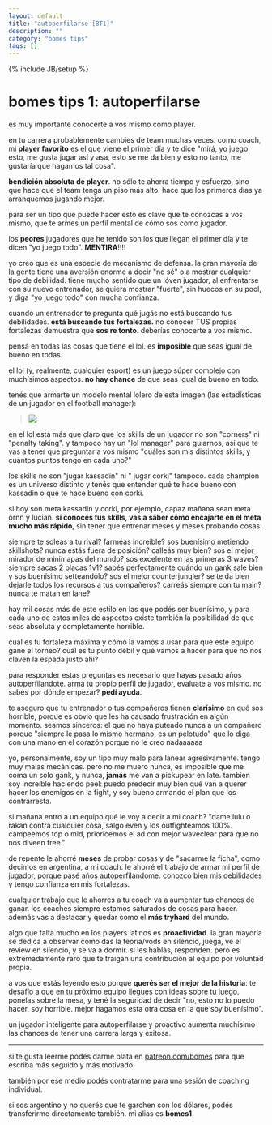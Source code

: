 ```yaml
---
layout: default
title: "autoperfilarse [BT1]"
description: ""
category: "bomes tips"
tags: []
---
```

{% include JB/setup %}

# bomes tips 1: autoperfilarse


es muy importante conocerte a vos mismo como player.


en tu carrera probablemente cambies de team muchas veces. como coach, mi **player favorito** es el que viene el primer día y te dice "mirá, yo juego esto, me gusta jugar así y asa, esto se me da bien y esto no tanto, me gustaría que hagamos tal cosa".


**bendición absoluta de player**. no sólo te ahorra tiempo y esfuerzo, sino que hace que el team tenga un piso más alto. hace que los primeros días ya arranquemos jugando mejor.


para ser un tipo que puede hacer esto es clave que te conozcas a vos mismo, que te armes un perfil mental de cómo sos como jugador.


los **peores** jugadores que he tenido son los que llegan el primer día y te dicen "yo juego todo". **MENTIRA**!!!!


yo creo que es una especie de mecanismo de defensa. la gran mayoría de la gente tiene una aversión enorme a decir "no sé" o a mostrar cualquier tipo de debilidad. tiene mucho sentido que un jóven jugador, al enfrentarse con su nuevo entrenador, se quiera mostrar "fuerte", sin huecos en su pool, y diga "yo juego todo" con mucha confianza.


cuando un entrenador te pregunta qué jugás no está buscando tus debilidades. **está buscando tus fortalezas.** no conocer TUS propias fortalezas demuestra que **sos re tonto**. deberías conocerte a vos mismo.


pensá en todas las cosas que tiene el lol. es **imposible** que seas igual de bueno en todas.


el lol (y, realmente, cualquier esport) es un juego súper complejo con muchísimos aspectos. **no hay chance** de que seas igual de bueno en todo.


tenés que armarte un modelo mental lolero de esta imagen (las estadísticas de un jugador en el football manager):


> ![](../../../assets/images/fm1.png)


en el lol está más que claro que los skills de un jugador no son "corners" ni "penalty taking". y tampoco hay un "lol manager" para guiarnos, así que te vas a tener que preguntar a vos mismo "cuáles son mis distintos skills, y cuántos puntos tengo en cada uno?"


los skills no son "jugar kassadin" ni " jugar corki" tampoco. cada champion es un universo distinto y tenés que entender qué te hace bueno con kassadin o qué te hace bueno con corki. 


si hoy son meta kassadin y corki, por ejemplo, capaz mañana sean meta ornn y lucian. **si conocés tus skills, vas a saber cómo encajarte en el meta mucho más rápido**, sin tener que entrenar meses y meses probando cosas.



siempre te soleás a tu rival? farméas increíble? sos buenísimo metiendo skillshots? nunca estás fuera de posición? calleás muy bien? sos el mejor mirador de minimapas del mundo? sos excelente en las primeras 3 waves? siempre sacas 2 placas 1v1? sabés perfectamente cuándo un gank sale bien y sos buenísimo setteandolo? sos el mejor counterjungler? se te da bien dejarle todos los recursos a tus compañeros? carreás siempre con tu main? nunca te matan en lane?


hay mil cosas más de este estilo en las que podés ser buenísimo, y para cada uno de estos miles de aspectos existe también la posibilidad de que seas absoluta y completamente horrible.


cuál es tu fortaleza máxima y cómo la vamos a usar para que este equipo gane el torneo? cuál es tu punto débil y qué vamos a hacer para que no nos claven la espada justo ahí?


para responder estas preguntas es necesario que hayas pasado años autoperfilandote. armá tu propio perfil de jugador, evaluate a vos mismo. no sabés por dónde empezar? **pedí ayuda**. 


te aseguro que tu entrenador o tus compañeros tienen **clarísimo** en qué sos horrible, porque es obvio que les ha causado frustración en algún momento. seamos sinceros: el que no haya puteado nunca a un compañero porque "siempre le pasa lo mismo hermano, es un pelotudo" que lo diga con una mano en el corazón porque no le creo nadaaaaaa




yo, personalmente, soy un tipo muy malo para lanear agresivamente. tengo muy malas mecánicas. pero no me muero nunca, es imposible que me coma un solo gank, y nunca, **jamás** me van a pickupear en late. también soy increíble haciendo peel: puedo predecir muy bien qué van a querer hacer los enemigos en la fight, y soy bueno armando el plan que los contrarresta.



si mañana entro a un equipo qué le voy a decir a mi coach? "dame lulu o rakan contra cualquier cosa, salgo even y los outfighteamos 100%. campeemos top o mid, prioricemos el ad con mejor waveclear para que no nos diveen free."



de repente le ahorré **meses** de probar cosas y de "sacarme la ficha", como decimos en argentina, a mi coach. le ahorré el trabajo de armar mi perfil de jugador, porque pasé años autoperfilándome. conozco bien mis debilidades y tengo confianza en mis fortalezas.


cualquier trabajo que le ahorres a tu coach va a aumentar tus chances de ganar. los coaches siempre estamos saturados de cosas para hacer. además vas a destacar y quedar como el **más tryhard** del mundo.


algo que falta mucho en los players latinos es **proactividad**. la gran mayoría se dedica a observar cómo das la teoría/vods en silencio, juega, ve el review en silencio, y se va a dormir. si les hablás, responden. pero es extremadamente raro que te traigan una contribución al equipo por voluntad propia.


a vos que estás leyendo esto porque **querés ser el mejor de la historia**: te desafío a que en tu próximo equipo llegues con ideas sobre tu juego. ponelas sobre la mesa, y tené la seguridad de decir "no, esto no lo puedo hacer. soy horrible. mejor hagamos esta otra cosa en la que soy buenísimo".


un jugador inteligente para autoperfilarse y proactivo aumenta muchísimo las chances de tener una carrera larga y exitosa.


<hr>


si te gusta leerme podés darme plata en [patreon.com/bomes](https://www.patreon.com/bomes) para que escriba más seguido y más motivado. 


también por ese medio podés contratarme para una sesión de coaching individual.


si sos argentino y no querés que te garchen con los dólares, podés transferirme directamente también. mi alias es **bomes1**


